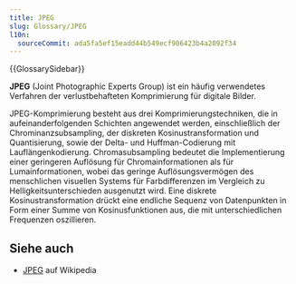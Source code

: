 ```yaml
---
title: JPEG
slug: Glossary/JPEG
l10n:
  sourceCommit: ada5fa5ef15eadd44b549ecf906423b4a2092f34
---
```


{{GlossarySidebar}}

**JPEG** (Joint Photographic Experts Group) ist ein häufig verwendetes Verfahren der verlustbehafteten Komprimierung für digitale Bilder.

JPEG-Komprimierung besteht aus drei Komprimierungstechniken, die in aufeinanderfolgenden Schichten angewendet werden, einschließlich der Chrominanzsubsampling, der diskreten Kosinustransformation und Quantisierung, sowie der Delta- und Huffman-Codierung mit Lauflängenkodierung. Chromasubsampling bedeutet die Implementierung einer geringeren Auflösung für Chromainformationen als für Lumainformationen, wobei das geringe Auflösungsvermögen des menschlichen visuellen Systems für Farbdifferenzen im Vergleich zu Helligkeitsunterschieden ausgenutzt wird. Eine diskrete Kosinustransformation drückt eine endliche Sequenz von Datenpunkten in Form einer Summe von Kosinusfunktionen aus, die mit unterschiedlichen Frequenzen oszillieren.

## Siehe auch

- [JPEG](https://en.wikipedia.org/wiki/JPEG) auf Wikipedia
